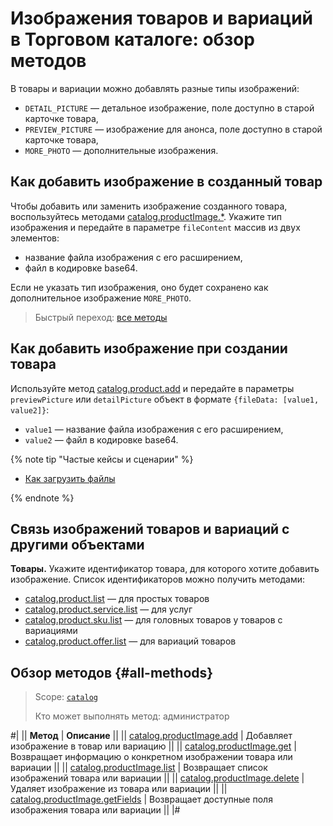 # Изображения товаров и вариаций в Торговом каталоге: обзор методов

В товары и вариации можно добавлять разные типы изображений:
- `DETAIL_PICTURE` — детальное изображение, поле доступно в старой карточке товара,
- `PREVIEW_PICTURE` — изображение для анонса, поле доступно в старой карточке товара,
- `MORE_PHOTO` — дополнительные изображения.

## Как добавить изображение в созданный товар

Чтобы добавить или заменить изображение созданного товара, воспользуйтесь методами [catalog.productImage.*](#all-methods). Укажите тип изображения и передайте в параметре `fileContent` массив из двух элементов:
- название файла изображения с его расширением,
- файл в кодировке base64.

Если не указать тип изображения, оно будет сохранено как дополнительное изображение `MORE_PHOTO`.

> Быстрый переход: [все методы](#all-methods)

## Как добавить изображение при создании товара

Используйте метод [catalog.product.add](../product/catalog-product-add.md) и передайте в параметры `previewPicture` или `detailPicture` объект в формате `{fileData: [value1, value2]}`:
- `value1` — название файла изображения с его расширением,
- `value2` — файл в кодировке base64.

{% note tip "Частые кейсы и сценарии" %}

- [Как загрузить файлы](../../files/how-to-upload-files.md)

{% endnote %}

## Связь изображений товаров и вариаций с другими объектами

**Товары.** Укажите идентификатор товара, для которого хотите добавить изображение. Список идентификаторов можно получить методами:
- [catalog.product.list](../product/catalog-product-list.md) — для простых товаров
- [catalog.product.service.list](../product/service/catalog-product-service-list.md) — для услуг
- [catalog.product.sku.list](../product/sku/catalog-product-sku-list.md) — для головных товаров у товаров с вариациями
- [catalog.product.offer.list](../product/offer/catalog-product-offer-list.md) — для вариаций товаров

## Обзор методов {#all-methods}

> Scope: [`catalog`](../../scopes/permissions.md)
>
> Кто может выполнять метод: администратор

#|
|| **Метод** | **Описание** ||
|| [catalog.productImage.add](./catalog-product-image-add.md) | Добавляет изображение в товар или вариацию ||
|| [catalog.productImage.get](./catalog-product-image-get.md) | Возвращает информацию о конкретном изображении товара или вариации ||
|| [catalog.productImage.list](./catalog-product-image-list.md) | Возвращает список изображений товара или вариации ||
|| [catalog.productImage.delete](./catalog-product-image-delete.md) | Удаляет изображение из товара или вариации ||
|| [catalog.productImage.getFields](./catalog-product-image-get-fields.md) | Возвращает доступные поля изображения товара или вариации ||
|#
